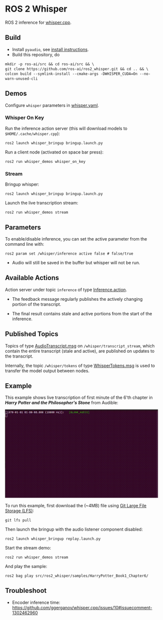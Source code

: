 # ROS 2 Whisper
ROS 2 inference for [whisper.cpp](https://github.com/ggerganov/whisper.cpp).

## Build
- Install `pyaudio`, see [install instructions](https://pypi.org/project/PyAudio/).
- Build this repository, do
```shell
mkdir -p ros-ai/src && cd ros-ai/src && \
git clone https://github.com/ros-ai/ros2_whisper.git && cd .. && \
colcon build --symlink-install --cmake-args -DWHISPER_CUDA=On --no-warn-unused-cli
```

## Demos
Configure `whisper` parameters in [whisper.yaml](whisper_server/config/whisper.yaml).

### Whisper On Key

Run the inference action server (this will download models to `$HOME/.cache/whisper.cpp`):

```shell
ros2 launch whisper_bringup bringup.launch.py
```
Run a client node (activated on space bar press):

```shell
ros2 run whisper_demos whisper_on_key
```

### Stream

Bringup whisper:

```shell
ros2 launch whisper_bringup bringup.launch.py
```

Launch the live transcription stream:

```shell
ros2 run whisper_demos stream
```

## Parameters

To enable/disable inference, you can set the active parameter from the command line with:

```shell
ros2 param set /whisper/inference active false # false/true
```

- Audio will still be saved in the buffer but whisper will not be run.

## Available Actions

Action server under topic `inference` of type [Inference.action](whisper_idl/action/Inference.action).

- The feedback message regularly publishes the actively changing portion of the transcript.  

- The final result contains stale and active portions from the start of the inference.

## Published Topics

Topics of type [AudioTranscript.msg](whisper_idl/msg/AudioTranscript.msg) on `/whisper/transcript_stream`, which contain the entire transcript (stale and active), are published on updates to the transcript.  

Internally, the topic `/whisper/tokens` of type [WhisperTokens.msg](whisper_idl/msg/WhisperTokens.msg) is used to transfer the model output between nodes.

## Example

This example shows live transcription of first minute of the 6'th chapter in ***Harry Potter and the Philosopher's Stone*** from Audible:

![harry_potter_sample](./doc/harry_potter_sample.gif)

To run this example, first download the (~4MB) file using [Git Large File Storage (LFS)](https://git-lfs.com/):

```shell
git lfs pull
```

Then launch the bringup with the audio listener component disabled:

```shell
ros2 launch whisper_bringup replay.launch.py
```

Start the stream demo:

```shell
ros2 run whisper_demos stream
```

And play the sample:

```shell
ros2 bag play src/ros2_whisper/samples/HarryPotter_Book1_Chapter6/
```

## Troubleshoot

- Encoder inference time: https://github.com/ggerganov/whisper.cpp/issues/10#issuecomment-1302462960
